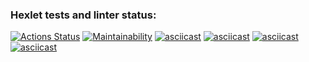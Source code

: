 ### Hexlet tests and linter status:
[![Actions Status](https://github.com/DaniilDeFacto/java-project-61/workflows/hexlet-check/badge.svg)](https://github.com/DaniilDeFacto/java-project-61/actions)
[![Maintainability](https://api.codeclimate.com/v1/badges/f6c0ebbda26ab826d609/maintainability)](https://codeclimate.com/github/DaniilDeFacto/java-project-61/maintainability)
[![asciicast](https://asciinema.org/a/NKYRNojYlAhpMchPjOSHkNQyh.svg)](https://asciinema.org/a/NKYRNojYlAhpMchPjOSHkNQyh)
[![asciicast](https://asciinema.org/a/K0FM0qZ8Ne2YkgPZPWZi8sNu8.svg)](https://asciinema.org/a/K0FM0qZ8Ne2YkgPZPWZi8sNu8)
[![asciicast](https://asciinema.org/a/haqiEv8V89q9jgvHvnoHXiOWZ.svg)](https://asciinema.org/a/haqiEv8V89q9jgvHvnoHXiOWZ)
[![asciicast](https://asciinema.org/a/TMWbfEQIeWbXJU9E8paBEyDCS.svg)](https://asciinema.org/a/TMWbfEQIeWbXJU9E8paBEyDCS)
